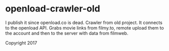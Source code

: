 # openload-crawler-old
I publish it since openload.co is dead. Crawler from old project. It connects to the openload API. Grabs movie links from filmy.to,
remote upload them to the account and then to the server with data from filmweb.

Copyright 2017
